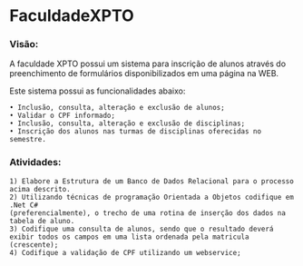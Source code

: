 # FaculdadeXPTO
### Visão:
A faculdade XPTO possui um sistema para inscrição de alunos através do preenchimento de formulários disponibilizados em uma página na WEB.

Este sistema possui as funcionalidades abaixo:
    
    • Inclusão, consulta, alteração e exclusão de alunos;
    • Validar o CPF informado;
    • Inclusão, consulta, alteração e exclusão de disciplinas;
    • Inscrição dos alunos nas turmas de disciplinas oferecidas no semestre.

### Atividades:
    1) Elabore a Estrutura de um Banco de Dados Relacional para o processo acima descrito.
    2) Utilizando técnicas de programação Orientada a Objetos codifique em .Net C#
    (preferencialmente), o trecho de uma rotina de inserção dos dados na tabela de aluno.
    3) Codifique uma consulta de alunos, sendo que o resultado deverá exibir todos os campos em uma lista ordenada pela matricula (crescente);
    4) Codifique a validação de CPF utilizando um webservice;
